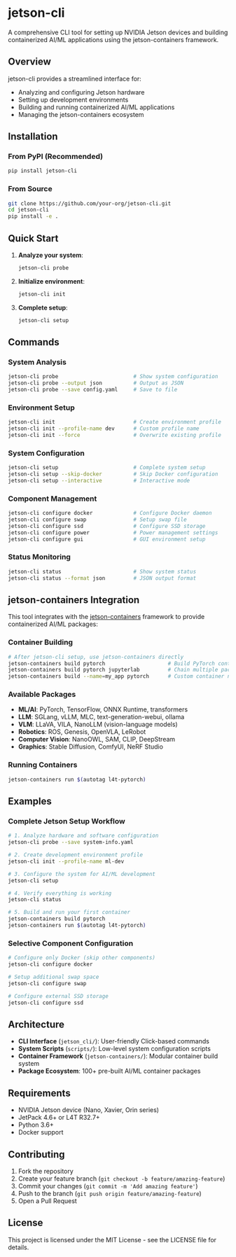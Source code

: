 # jetson-cli

A comprehensive CLI tool for setting up NVIDIA Jetson devices and building containerized AI/ML applications using the jetson-containers framework.

## Overview

jetson-cli provides a streamlined interface for:
- Analyzing and configuring Jetson hardware
- Setting up development environments
- Building and running containerized AI/ML applications
- Managing the jetson-containers ecosystem

## Installation

### From PyPI (Recommended)
```bash
pip install jetson-cli
```

### From Source
```bash
git clone https://github.com/your-org/jetson-cli.git
cd jetson-cli
pip install -e .
```

## Quick Start

1. **Analyze your system**:
   ```bash
   jetson-cli probe
   ```

2. **Initialize environment**:
   ```bash
   jetson-cli init
   ```

3. **Complete setup**:
   ```bash
   jetson-cli setup
   ```

## Commands

### System Analysis
```bash
jetson-cli probe                        # Show system configuration
jetson-cli probe --output json          # Output as JSON
jetson-cli probe --save config.yaml     # Save to file
```

### Environment Setup
```bash
jetson-cli init                         # Create environment profile
jetson-cli init --profile-name dev      # Custom profile name
jetson-cli init --force                 # Overwrite existing profile
```

### System Configuration
```bash
jetson-cli setup                        # Complete system setup
jetson-cli setup --skip-docker          # Skip Docker configuration
jetson-cli setup --interactive          # Interactive mode
```

### Component Management
```bash
jetson-cli configure docker             # Configure Docker daemon
jetson-cli configure swap               # Setup swap file
jetson-cli configure ssd                # Configure SSD storage
jetson-cli configure power              # Power management settings
jetson-cli configure gui                # GUI environment setup
```

### Status Monitoring
```bash
jetson-cli status                       # Show system status
jetson-cli status --format json         # JSON output format
```

## jetson-containers Integration

This tool integrates with the [jetson-containers](https://github.com/dusty-nv/jetson-containers) framework to provide containerized AI/ML packages:

### Container Building
```bash
# After jetson-cli setup, use jetson-containers directly
jetson-containers build pytorch                    # Build PyTorch container
jetson-containers build pytorch jupyterlab         # Chain multiple packages
jetson-containers build --name=my_app pytorch      # Custom container name
```

### Available Packages
- **ML/AI**: PyTorch, TensorFlow, ONNX Runtime, transformers
- **LLM**: SGLang, vLLM, MLC, text-generation-webui, ollama
- **VLM**: LLaVA, VILA, NanoLLM (vision-language models)
- **Robotics**: ROS, Genesis, OpenVLA, LeRobot
- **Computer Vision**: NanoOWL, SAM, CLIP, DeepStream
- **Graphics**: Stable Diffusion, ComfyUI, NeRF Studio

### Running Containers
```bash
jetson-containers run $(autotag l4t-pytorch)
```

## Examples

### Complete Jetson Setup Workflow
```bash
# 1. Analyze hardware and software configuration
jetson-cli probe --save system-info.yaml

# 2. Create development environment profile
jetson-cli init --profile-name ml-dev

# 3. Configure the system for AI/ML development
jetson-cli setup

# 4. Verify everything is working
jetson-cli status

# 5. Build and run your first container
jetson-containers build pytorch
jetson-containers run $(autotag l4t-pytorch)
```

### Selective Component Configuration
```bash
# Configure only Docker (skip other components)
jetson-cli configure docker

# Setup additional swap space
jetson-cli configure swap

# Configure external SSD storage
jetson-cli configure ssd
```

## Architecture

- **CLI Interface** (`jetson_cli/`): User-friendly Click-based commands
- **System Scripts** (`scripts/`): Low-level system configuration scripts
- **Container Framework** (`jetson-containers/`): Modular container build system
- **Package Ecosystem**: 100+ pre-built AI/ML container packages

## Requirements

- NVIDIA Jetson device (Nano, Xavier, Orin series)
- JetPack 4.6+ or L4T R32.7+
- Python 3.6+
- Docker support

## Contributing

1. Fork the repository
2. Create your feature branch (`git checkout -b feature/amazing-feature`)
3. Commit your changes (`git commit -m 'Add amazing feature'`)
4. Push to the branch (`git push origin feature/amazing-feature`)
5. Open a Pull Request

## License

This project is licensed under the MIT License - see the LICENSE file for details.
